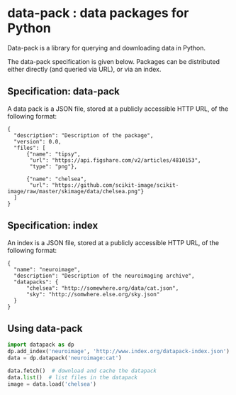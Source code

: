 # data-pack : data packages for Python

Data-pack is a library for querying and downloading data in Python.

The data-pack specification is given below.  Packages can be
distributed either directly (and queried via URL), or via an index.

## Specification: data-pack

A data pack is a JSON file, stored at a publicly accessible HTTP URL,
of the following format:

```
{
  "description": "Description of the package",
  "version": 0.0,
  "files": [
      {"name": "tipsy",
       "url": "https://api.figshare.com/v2/articles/4810153",
       "type": "png"},

      {"name": "chelsea",
       "url": "https://github.com/scikit-image/scikit-image/raw/master/skimage/data/chelsea.png"}
  ]
}
```

## Specification: index

An index is a JSON file, stored at a publicly accessible HTTP URL,
of the following format:

```
{
  "name": "neuroimage",
  "description": "Description of the neuroimaging archive",
  "datapacks": {
      "chelsea": "http://somewhere.org/data/cat.json",
      "sky": "http://somwhere.else.org/sky.json"
  }
}
```

## Using data-pack

```python
import datapack as dp
dp.add_index('neuroimage', 'http://www.index.org/datapack-index.json')
data = dp.datapack('neuroimage:cat')

data.fetch()  # download and cache the datapack
data.list()  # list files in the datapack
image = data.load('chelsea')
```

